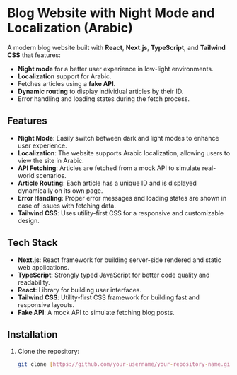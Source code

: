 # Blog Website with Night Mode and Localization (Arabic)

A modern blog website built with **React**, **Next.js**, **TypeScript**, and **Tailwind CSS** that features:
- **Night mode** for a better user experience in low-light environments.
- **Localization** support for Arabic.
- Fetches articles using a **fake API**.
- **Dynamic routing** to display individual articles by their ID.
- Error handling and loading states during the fetch process.

## Features

- **Night Mode**: Easily switch between dark and light modes to enhance user experience.
- **Localization**: The website supports Arabic localization, allowing users to view the site in Arabic.
- **API Fetching**: Articles are fetched from a mock API to simulate real-world scenarios.
- **Article Routing**: Each article has a unique ID and is displayed dynamically on its own page.
- **Error Handling**: Proper error messages and loading states are shown in case of issues with fetching data.
- **Tailwind CSS**: Uses utility-first CSS for a responsive and customizable design.

## Tech Stack

- **Next.js**: React framework for building server-side rendered and static web applications.
- **TypeScript**: Strongly typed JavaScript for better code quality and readability.
- **React**: Library for building user interfaces.
- **Tailwind CSS**: Utility-first CSS framework for building fast and responsive layouts.
- **Fake API**: A mock API to simulate fetching blog posts.

## Installation

1. Clone the repository:

   ```bash
   git clone [https://github.com/your-username/your-repository-name.git](https://github.com/AbdelrhmanShehab/blog-task-app.git)
